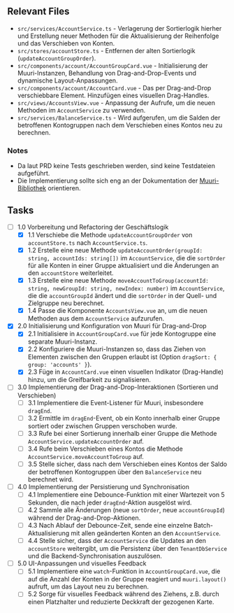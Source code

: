 ## Relevant Files

- `src/services/AccountService.ts` - Verlagerung der Sortierlogik hierher und Erstellung neuer Methoden für die Aktualisierung der Reihenfolge und das Verschieben von Konten.
- `src/stores/accountStore.ts` - Entfernen der alten Sortierlogik (`updateAccountGroupOrder`).
- `src/components/account/AccountGroupCard.vue` - Initialisierung der Muuri-Instanzen, Behandlung von Drag-and-Drop-Events und dynamische Layout-Anpassungen.
- `src/components/account/AccountCard.vue` - Das per Drag-and-Drop verschiebbare Element. Hinzufügen eines visuellen Drag-Handles.
- `src/views/AccountsView.vue` - Anpassung der Aufrufe, um die neuen Methoden im `AccountService` zu verwenden.
- `src/services/BalanceService.ts` - Wird aufgerufen, um die Salden der betroffenen Kontogruppen nach dem Verschieben eines Kontos neu zu berechnen.

### Notes

- Da laut PRD keine Tests geschrieben werden, sind keine Testdateien aufgeführt.
- Die Implementierung sollte sich eng an der Dokumentation der [Muuri-Bibliothek](docs/Muuri.md) orientieren.

## Tasks

- [ ] 1.0 Vorbereitung und Refactoring der Geschäftslogik
  - [x] 1.1 Verschiebe die Methode `updateAccountGroupOrder` von `accountStore.ts` nach `AccountService.ts`.
  - [x] 1.2 Erstelle eine neue Methode `updateAccountOrder(groupId: string, accountIds: string[])` im `AccountService`, die die `sortOrder` für alle Konten in einer Gruppe aktualisiert und die Änderungen an den `accountStore` weiterleitet.
  - [x] 1.3 Erstelle eine neue Methode `moveAccountToGroup(accountId: string, newGroupId: string, newIndex: number)` im `AccountService`, die die `accountGroupId` ändert und die `sortOrder` in der Quell- und Zielgruppe neu berechnet.
  - [x] 1.4 Passe die Komponente `AccountsView.vue` an, um die neuen Methoden aus dem `AccountService` aufzurufen.

- [x] 2.0 Initialisierung und Konfiguration von Muuri für Drag-and-Drop
  - [x] 2.1 Initialisiere in `AccountGroupCard.vue` für jede Kontogruppe eine separate Muuri-Instanz.
  - [x] 2.2 Konfiguriere die Muuri-Instanzen so, dass das Ziehen von Elementen zwischen den Gruppen erlaubt ist (Option `dragSort: { group: 'accounts' }`).
  - [x] 2.3 Füge in `AccountCard.vue` einen visuellen Indikator (Drag-Handle) hinzu, um die Greifbarkeit zu signalisieren.

- [ ] 3.0 Implementierung der Drag-and-Drop-Interaktionen (Sortieren und Verschieben)
  - [ ] 3.1 Implementiere die Event-Listener für Muuri, insbesondere `dragEnd`.
  - [ ] 3.2 Ermittle im `dragEnd`-Event, ob ein Konto innerhalb einer Gruppe sortiert oder zwischen Gruppen verschoben wurde.
  - [ ] 3.3 Rufe bei einer Sortierung innerhalb einer Gruppe die Methode `AccountService.updateAccountOrder` auf.
  - [ ] 3.4 Rufe beim Verschieben eines Kontos die Methode `AccountService.moveAccountToGroup` auf.
  - [ ] 3.5 Stelle sicher, dass nach dem Verschieben eines Kontos der Saldo der betroffenen Kontogruppen über den `BalanceService` neu berechnet wird.

- [ ] 4.0 Implementierung der Persistierung und Synchronisation
  - [ ] 4.1 Implementiere eine Debounce-Funktion mit einer Wartezeit von 5 Sekunden, die nach jeder `dragEnd`-Aktion ausgelöst wird.
  - [ ] 4.2 Sammle alle Änderungen (neue `sortOrder`, neue `accountGroupId`) während der Drag-and-Drop-Aktionen.
  - [ ] 4.3 Nach Ablauf der Debounce-Zeit, sende eine einzelne Batch-Aktualisierung mit allen geänderten Konten an den `AccountService`.
  - [ ] 4.4 Stelle sicher, dass der `AccountService` die Updates an den `accountStore` weitergibt, um die Persistenz über den `TenantDbService` und die Backend-Synchronisation auszulösen.

- [ ] 5.0 UI-Anpassungen und visuelles Feedback
  - [ ] 5.1 Implementiere eine `watch`-Funktion in `AccountGroupCard.vue`, die auf die Anzahl der Konten in der Gruppe reagiert und `muuri.layout()` aufruft, um das Layout neu zu berechnen.
  - [ ] 5.2 Sorge für visuelles Feedback während des Ziehens, z.B. durch einen Platzhalter und reduzierte Deckkraft der gezogenen Karte.
